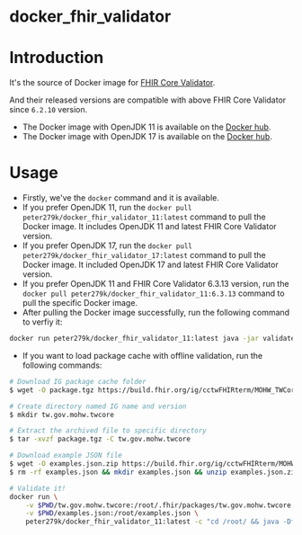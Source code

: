 # docker_fhir_validator

# Introduction

It's the source of Docker image for [FHIR Core Validator](https://github.com/hapifhir/org.hl7.fhir.core/releases/).

And their released versions are compatible with above FHIR Core Validator since `6.2.10` version.

- The Docker image with OpenJDK 11 is available on the [Docker hub](https://hub.docker.com/repository/docker/peter279k/docker_fhir_validator_11).
- The Docker image with OpenJDK 17 is available on the [Docker hub](https://hub.docker.com/repository/docker/peter279k/docker_fhir_validator_17).

# Usage

- Firstly, we've the `docker` command and it is available.
- If you prefer OpenJDK 11, run the `docker pull peter279k/docker_fhir_validator_11:latest` command to pull the Docker image. It includes OpenJDK 11 and latest FHIR Core Validator version.
- If you prefer OpenJDK 17, run the `docker pull peter279k/docker_fhir_validator_17:latest` command to pull the Docker image. It included OpenJDK 17 and latest FHIR Core Validator version.
- If you prefer OpenJDK 11 and FHIR Core Validator 6.3.13 version, run the `docker pull peter279k/docker_fhir_validator_11:6.3.13` command to pull the specific Docker image.
- After pulling the Docker image successfully, run the following command to verfiy it:

```sh
docker run peter279k/docker_fhir_validator_11:latest java -jar validate_cli.jar -help
```

- If you want to load package cache with offline validation, run the following commands:

```sh
# Download IG package cache folder
$ wget -O package.tgz https://build.fhir.org/ig/cctwFHIRterm/MOHW_TWCoreIG_Build/package.tgz

# Create directory named IG name and version
$ mkdir tw.gov.mohw.twcore

# Extract the archived file to specific directory
$ tar -xvzf package.tgz -C tw.gov.mohw.twcore

# Download example JSON file
$ wget -O examples.json.zip https://build.fhir.org/ig/cctwFHIRterm/MOHW_TWCoreIG_Build/examples.json.zip
$ rm -rf examples.json && mkdir examples.json && unzip examples.json.zip -d examples.json

# Validate it!
docker run \
    -v $PWD/tw.gov.mohw.twcore:/root/.fhir/packages/tw.gov.mohw.twcore \
    -v $PWD/examples.json:/root/examples.json \
    peter279k/docker_fhir_validator_11:latest -c "cd /root/ && java -Dfile.encoding=UTF-8 -jar validator_cli.jar ./examples.json/Patient-pat-example.json -version 4.0 -ig tw.gov.mohw.twcore"
```
